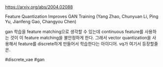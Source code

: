 https://arxiv.org/abs/2004.02088

Feature Quantization Improves GAN Training (Yang Zhao, Chunyuan Li, Ping Yu, Jianfeng Gao, Changyou Chen)

gan 학습을 feature matching으로 생각할 수 있는데 continuous feature를 사용하는 것이 이 feature matching을 불안정하게 한다. 그래서 vector quantization을 사용해서 feature를 discrete하게 만들어서 학습한다는 아이디어. vq가 여기서 등장할줄은.

#discrete_vae #gan 